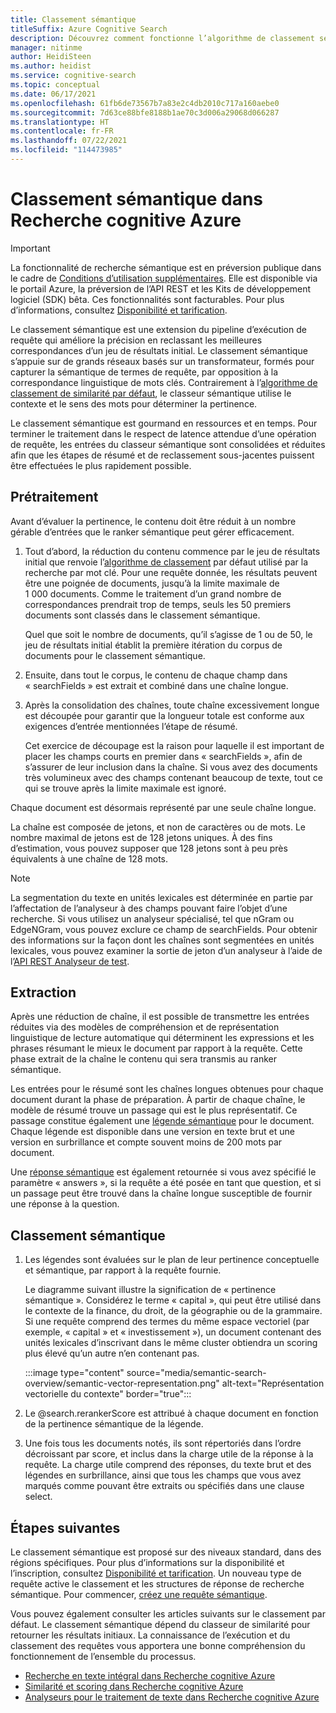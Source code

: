 ```yaml
---
title: Classement sémantique
titleSuffix: Azure Cognitive Search
description: Découvrez comment fonctionne l’algorithme de classement sémantique dans Recherche cognitive Azure.
manager: nitinme
author: HeidiSteen
ms.author: heidist
ms.service: cognitive-search
ms.topic: conceptual
ms.date: 06/17/2021
ms.openlocfilehash: 61fb6de73567b7a83e2c4db2010c717a160aebe0
ms.sourcegitcommit: 7d63ce88bfe8188b1ae70c3d006a29068d066287
ms.translationtype: HT
ms.contentlocale: fr-FR
ms.lasthandoff: 07/22/2021
ms.locfileid: "114473985"
---
```

# <a name="semantic-ranking-in-azure-cognitive-search"></a>Classement sémantique dans Recherche cognitive Azure

> [!IMPORTANT]
> La fonctionnalité de recherche sémantique est en préversion publique dans le cadre de [Conditions d’utilisation supplémentaires](https://azure.microsoft.com/support/legal/preview-supplemental-terms/). Elle est disponible via le portail Azure, la préversion de l’API REST et les Kits de développement logiciel (SDK) bêta. Ces fonctionnalités sont facturables. Pour plus d’informations, consultez [Disponibilité et tarification](semantic-search-overview.md#availability-and-pricing).

Le classement sémantique est une extension du pipeline d’exécution de requête qui améliore la précision en reclassant les meilleures correspondances d’un jeu de résultats initial. Le classement sémantique s’appuie sur de grands réseaux basés sur un transformateur, formés pour capturer la sémantique de termes de requête, par opposition à la correspondance linguistique de mots clés. Contrairement à l’[algorithme de classement de similarité par défaut](index-ranking-similarity.md), le classeur sémantique utilise le contexte et le sens des mots pour déterminer la pertinence.

Le classement sémantique est gourmand en ressources et en temps. Pour terminer le traitement dans le respect de latence attendue d’une opération de requête, les entrées du classeur sémantique sont consolidées et réduites afin que les étapes de résumé et de reclassement sous-jacentes puissent être effectuées le plus rapidement possible.

## <a name="pre-processing"></a>Prétraitement

Avant d’évaluer la pertinence, le contenu doit être réduit à un nombre gérable d’entrées que le ranker sémantique peut gérer efficacement.

1. Tout d’abord, la réduction du contenu commence par le jeu de résultats initial que renvoie l’[algorithme de classement](index-ranking-similarity.md) par défaut utilisé par la recherche par mot clé. Pour une requête donnée, les résultats peuvent être une poignée de documents, jusqu’à la limite maximale de 1 000 documents. Comme le traitement d’un grand nombre de correspondances prendrait trop de temps, seuls les 50 premiers documents sont classés dans le classement sémantique.

   Quel que soit le nombre de documents, qu’il s’agisse de 1 ou de 50, le jeu de résultats initial établit la première itération du corpus de documents pour le classement sémantique.

1. Ensuite, dans tout le corpus, le contenu de chaque champ dans « searchFields » est extrait et combiné dans une chaîne longue.

1. Après la consolidation des chaînes, toute chaîne excessivement longue est découpée pour garantir que la longueur totale est conforme aux exigences d’entrée mentionnées l’étape de résumé.

   Cet exercice de découpage est la raison pour laquelle il est important de placer les champs courts en premier dans « searchFields », afin de s’assurer de leur inclusion dans la chaîne. Si vous avez des documents très volumineux avec des champs contenant beaucoup de texte, tout ce qui se trouve après la limite maximale est ignoré.

Chaque document est désormais représenté par une seule chaîne longue.

La chaîne est composée de jetons, et non de caractères ou de mots. Le nombre maximal de jetons est de 128 jetons uniques. À des fins d’estimation, vous pouvez supposer que 128 jetons sont à peu près équivalents à une chaîne de 128 mots. 

> [!NOTE]
>La segmentation du texte en unités lexicales est déterminée en partie par l’affectation de l’analyseur à des champs pouvant faire l’objet d’une recherche. Si vous utilisez un analyseur spécialisé, tel que nGram ou EdgeNGram, vous pouvez exclure ce champ de searchFields. Pour obtenir des informations sur la façon dont les chaînes sont segmentées en unités lexicales, vous pouvez examiner la sortie de jeton d’un analyseur à l’aide de l’[API REST Analyseur de test](/rest/api/searchservice/test-analyzer).

## <a name="extraction"></a>Extraction

Après une réduction de chaîne, il est possible de transmettre les entrées réduites via des modèles de compréhension et de représentation linguistique de lecture automatique qui déterminent les expressions et les phrases résumant le mieux le document par rapport à la requête. Cette phase extrait de la chaîne le contenu qui sera transmis au ranker sémantique.

Les entrées pour le résumé sont les chaînes longues obtenues pour chaque document durant la phase de préparation. À partir de chaque chaîne, le modèle de résumé trouve un passage qui est le plus représentatif. Ce passage constitue également une [légende sémantique](semantic-how-to-query-request.md) pour le document. Chaque légende est disponible dans une version en texte brut et une version en surbrillance et compte souvent moins de 200 mots par document.

Une [réponse sémantique](semantic-answers.md) est également retournée si vous avez spécifié le paramètre « answers », si la requête a été posée en tant que question, et si un passage peut être trouvé dans la chaîne longue susceptible de fournir une réponse à la question.

## <a name="semantic-ranking"></a>Classement sémantique

1. Les légendes sont évaluées sur le plan de leur pertinence conceptuelle et sémantique, par rapport à la requête fournie.

   Le diagramme suivant illustre la signification de « pertinence sémantique ». Considérez le terme « capital », qui peut être utilisé dans le contexte de la finance, du droit, de la géographie ou de la grammaire. Si une requête comprend des termes du même espace vectoriel (par exemple, « capital » et « investissement »), un document contenant des unités lexicales d’inscrivant dans le même cluster obtiendra un scoring plus élevé qu’un autre n’en contenant pas.

   :::image type="content" source="media/semantic-search-overview/semantic-vector-representation.png" alt-text="Représentation vectorielle du contexte" border="true":::

1. Le @search.rerankerScore est attribué à chaque document en fonction de la pertinence sémantique de la légende.

1. Une fois tous les documents notés, ils sont répertoriés dans l’ordre décroissant par score, et inclus dans la charge utile de la réponse à la requête. La charge utile comprend des réponses, du texte brut et des légendes en surbrillance, ainsi que tous les champs que vous avez marqués comme pouvant être extraits ou spécifiés dans une clause select.

## <a name="next-steps"></a>Étapes suivantes

Le classement sémantique est proposé sur des niveaux standard, dans des régions spécifiques. Pour plus d’informations sur la disponibilité et l’inscription, consultez [Disponibilité et tarification](semantic-search-overview.md#availability-and-pricing). Un nouveau type de requête active le classement et les structures de réponse de recherche sémantique. Pour commencer, [créez une requête sémantique](semantic-how-to-query-request.md).

Vous pouvez également consulter les articles suivants sur le classement par défaut. Le classement sémantique dépend du classeur de similarité pour retourner les résultats initiaux. La connaissance de l’exécution et du classement des requêtes vous apportera une bonne compréhension du fonctionnement de l’ensemble du processus.

+ [Recherche en texte intégral dans Recherche cognitive Azure](search-lucene-query-architecture.md)
+ [Similarité et scoring dans Recherche cognitive Azure](index-similarity-and-scoring.md)
+ [Analyseurs pour le traitement de texte dans Recherche cognitive Azure](search-analyzers.md)